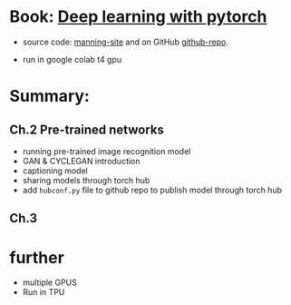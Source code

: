 # Book: [Deep learning with pytorch](https://www.manning.com/books/deep-learning-with-pytorch)

* source code: [manning-site](https://www.manning.com/books/deep-learning-with-pytorch) and on GitHub [github-repo](https://github.com/deep-learning-with-pytorch/dlwpt-code).


* run in google colab t4 gpu


# Summary:

## Ch.2 Pre-trained networks
* running pre-trained image recognition model
* GAN & CYCLEGAN introduction
* captioning model
* sharing models through torch hub
* add `hubconf.py` file to github repo to publish model through torch hub

## Ch.3 



# further
* multiple GPUS
* Run in TPU